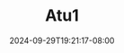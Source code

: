 --- 
title: "Atu1"
description: "video bokeh Atu1     terbaru"
date: 2024-09-29T19:21:17-08:00
file_code: "vjioinp0d5io"
draft: false
cover: "p5cytsxuj0s4ud1j.jpg"
tags: ["indo", "bokep-indo", "bokep-viral", "bokep-ig"]
length: 1996
fld_id: "1483178"
foldername: "Atu"
categories: ["Atu"]
views: 0
---